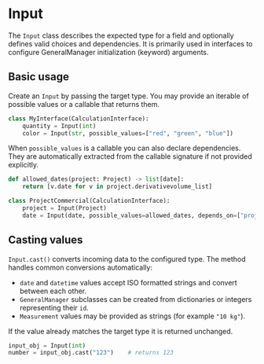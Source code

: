# Input

The `Input` class describes the expected type for a field and optionally defines valid choices and dependencies. It is primarily used in interfaces to configure GeneralManager initialization (keyword) arguments.

## Basic usage

Create an `Input` by passing the target type. You may provide an iterable of possible values or a callable that returns them.

```python
class MyInterface(CalculationInterface):
    quantity = Input(int)
    color = Input(str, possible_values=["red", "green", "blue"])
```

When `possible_values` is a callable you can also declare dependencies. They are automatically extracted from the callable signature if not provided explicitly.

```python
def allowed_dates(project: Project) -> list[date]:
    return [v.date for v in project.derivativevolume_list]

class ProjectCommercial(CalculationInterface):
    project = Input(Project)
    date = Input(date, possible_values=allowed_dates, depends_on=["project"])
```

## Casting values

`Input.cast()` converts incoming data to the configured type. The method handles common conversions automatically:

- `date` and `datetime` values accept ISO formatted strings and convert between each other.
- `GeneralManager` subclasses can be created from dictionaries or integers representing their `id`.
- `Measurement` values may be provided as strings (for example `"10 kg"`).

If the value already matches the target type it is returned unchanged.

```python
input_obj = Input(int)
number = input_obj.cast("123")    # returns 123
```

